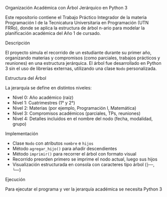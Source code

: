  Organización Académica con Árbol Jerárquico en Python 3

Este repositorio contiene el Trabajo Práctico Integrador de la materia Programación I de la Tecnicatura Universitaria en Programación (UTN FRRo), donde se aplica la estructura de árbol n-ario para modelar la planificación académica del Año 1 de cursado.

Descripción

El proyecto simula el recorrido de un estudiante durante su primer año, organizando materias y compromisos (como parciales, trabajos prácticos y reuniones) en una estructura jerárquica. El árbol fue desarrollado en Python 3 sin el uso de librerías externas, utilizando una clase `Nodo` personalizada.

Estructura del Árbol

La jerarquía se define en distintos niveles:

- Nivel 0: Año académico (raíz)
- Nivel 1: Cuatrimestres (1° y 2°)
- Nivel 2: Materias (por ejemplo, Programación I, Matemática)
- Nivel 3: Compromisos académicos (parciales, TPs, reuniones)
- Nivel 4: Detalles incluidos en el nombre del nodo (fecha, modalidad, grupo)

Implementación

- Clase `Nodo` con atributos `nombre` e `hijos`
- Método `agregar_hijo()` para añadir descendientes
- Método `imprimir()` para recorrer el árbol con formato visual
- Recorrido preorden primero se imprime el nodo actual, luego sus hijos
- Visualización estructurada en consola con caracteres tipo árbol (`├──`, `└──`)

Ejecución

Para ejecutar el programa y ver la jerarquía académica se necesita Python 3